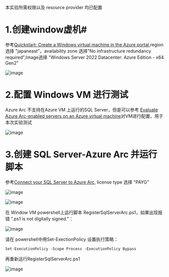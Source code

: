 本实验所需权限以及 resource provider 均已配置

# 1.创建window虚机#

参考[Quickstart: Create a Windows virtual machine in the Azure portal](https://learn.microsoft.com/zh-cn/azure/virtual-machines/windows/quick-create-portal),region 选择 "japaneast"，availability zone 选择"No infrastructure redundancy required",Image选择 "Windows Server 2022 Datacenter: Azure Edition - x64 Gen2"

![image](https://user-images.githubusercontent.com/34478391/226507704-66a5f75b-b793-4647-b4f4-e7a1ab119c55.png)

# 2.配置 Windows VM 进行测试

Azure Arc 不支持在Azure VM 上运行的SQL Server，但是可以参考 [Evaluate Azure Arc-enabled servers on an Azure virtual machine](https://learn.microsoft.com/zh-cn/azure/azure-arc/servers/plan-evaluate-on-azure-virtual-machine#reconfigure-azure-vm)对VM进行配置，用于本次实验测试

![image](https://user-images.githubusercontent.com/34478391/226508124-7f2d5c42-236b-4680-99d3-c9a47b8bfb6e.png)

# 3.创建 SQL Server-Azure Arc 并运行脚本

参考[Connect your SQL Server to Azure Arc](https://learn.microsoft.com/zh-cn/sql/sql-server/azure-arc/connect?view=sql-server-ver16&tabs=linux), license type 选择 "PAYG"

![image](https://user-images.githubusercontent.com/34478391/226508795-fbccc931-f8cc-4da9-b08b-7da0900b8f99.png)


![image](https://user-images.githubusercontent.com/34478391/226508846-8bd393bf-0230-4aae-8ad8-9bf9f45ae47e.png)

在 Window VM powershell上运行脚本 RegisterSqlServerArc.ps1，如果出现报错 ".ps1 is not digitally signed."：

![image](https://user-images.githubusercontent.com/34478391/226509131-bf212212-6d73-4077-bc9b-302d87209190.png)

请在 powershell中用Set-ExectionPolicy 设置执行策略：
```
Set-ExecutionPolicy -Scope Process -ExecutionPolicy Bypass
```

再重新运行RegisterSqlServerArc.ps1

![image](https://user-images.githubusercontent.com/34478391/226509579-dddfbcc7-ccd3-4bca-8d7b-632ae9c1eb92.png)


